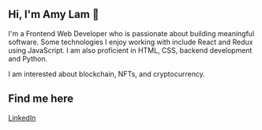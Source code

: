 ## Hi, I'm Amy Lam 👋 

I'm a Frontend Web Developer who is passionate about building meaningful software. Some technologies I enjoy working with include React and Redux using JavaScript. I am also proficient in HTML, CSS, backend development and Python.

I am interested about blockchain, NFTs, and cryptocurrency. 

## Find me here
<a href='https://www.linkedin.com/in/someilam/'>LinkedIn</a>
